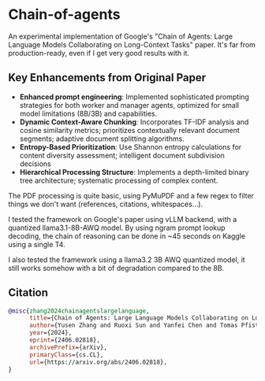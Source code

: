 # Chain-of-agents
An experimental implementation of Google's "Chain of Agents: Large Language Models Collaborating on Long-Context Tasks" paper. It's far from production-ready, even if I get very good results with it.

## Key Enhancements from Original Paper
- **Enhanced prompt engineering**: Implemented sophisticated prompting strategies for both worker and manager agents, optimized for small model limitations (8B/3B) and capabilities.
- **Dynamic Context-Aware Chunking**: Incorporates TF-IDF analysis and cosine similarity metrics; prioritizes contextually relevant document segments; adaptive document splitting algorithms.
- **Entropy-Based Prioritization**: Use Shannon entropy calculations for content diversity assessment; intelligent document subdivision decisions
- **Hierarchical Processing Structure**: Implements a depth-limited binary tree architecture; systematic processing of complex content.

The PDF processing is quite basic, using PyMuPDF and a few regex to filter things we don't want (references, citations, whitespaces...). 

I tested the framework on Google's paper using vLLM backend, with a quantized llama3.1-8B-AWQ model. By using ngram prompt lookup decoding, the chain of reasoning can be done in ~45 seconds on Kaggle using a single T4.

I also tested the framework using a llama3.2 3B AWQ quantized model, it still works somehow with a bit of degradation compared to the 8B.

## Citation
```bibtex
@misc{zhang2024chainagentslargelanguage,
      title={Chain of Agents: Large Language Models Collaborating on Long-Context Tasks}, 
      author={Yusen Zhang and Ruoxi Sun and Yanfei Chen and Tomas Pfister and Rui Zhang and Sercan Ö. Arik},
      year={2024},
      eprint={2406.02818},
      archivePrefix={arXiv},
      primaryClass={cs.CL},
      url={https://arxiv.org/abs/2406.02818}, 
}
